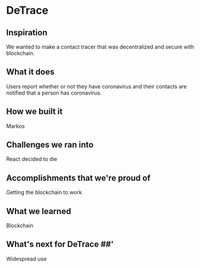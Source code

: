 # DeTrace #
## Inspiration ##
We wanted to make a contact tracer that was decentralized and secure with blockchain.

## What it does ##
Users report whether or not they have coronavirus and their contacts are notified that a person has coronavirus.

## How we built it ##
Markos

## Challenges we ran into ##
React decided to die

## Accomplishments that we're proud of ##
Getting the blockchain to work

## What we learned ##
Blockchain

## What's next for DeTrace ##'
Widespread use
